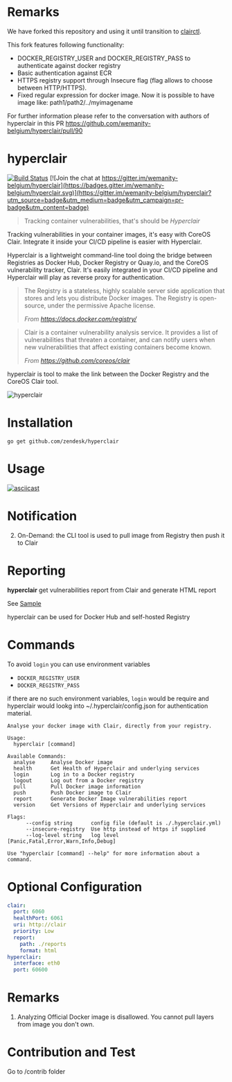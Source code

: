 # Remarks

We have forked this repository and using it until transition to [clairctl](https://github.com/jgsqware/clairctl). 

This fork features following functionality:
- DOCKER_REGISTRY_USER and DOCKER_REGISTRY_PASS to authenticate against docker registry
- Basic authentication against ECR
- HTTPS registry support through Insecure flag (flag allows to choose between HTTP/HTTPS).
- Fixed regular expression for docker image. Now it is possible to have image like: path1/path2/../myimagename

For further information please refer to the conversation 
with authors of hyperclair in this PR https://github.com/wemanity-belgium/hyperclair/pull/90 

# hyperclair

[![Build Status](https://travis-ci.org/wemanity-belgium/hyperclair.svg?branch=develop)](https://travis-ci.org/wemanity-belgium/hyperclair) [![Join the chat at https://gitter.im/wemanity-belgium/hyperclair](https://badges.gitter.im/wemanity-belgium/hyperclair.svg)](https://gitter.im/wemanity-belgium/hyperclair?utm_source=badge&utm_medium=badge&utm_campaign=pr-badge&utm_content=badge)

> Tracking container vulnerabilities, that's should be *Hyperclair*

Tracking vulnerabilities in your container images, it's easy with CoreOS Clair.
Integrate it inside your CI/CD pipeline is easier with Hyperclair.

Hyperclair is a lightweight command-line tool doing the bridge between Registries as Docker Hub, Docker Registry or Quay.io, and the CoreOS vulnerability tracker, Clair.
It's easily integrated in your CI/CD pipeline and Hyperclair will play as reverse proxy for authentication.


> The Registry is a stateless, highly scalable server side application that stores and lets you distribute Docker images. The Registry is open-source, under the permissive Apache license.
>
>*From https://docs.docker.com/registry/*

> Clair is a container vulnerability analysis service. It provides a list of vulnerabilities that threaten a container, and can notify users when new vulnerabilities that affect existing containers become known.
>
>*From https://github.com/coreos/clair*

hyperclair is tool to make the link between the Docker Registry and the CoreOS Clair tool.

![hyperclair](https://cloud.githubusercontent.com/assets/3304363/14174675/348bc190-f746-11e5-9edd-9e736ec38b0e.png)

# Installation

```
go get github.com/zendesk/hyperclair
```

# Usage

[![asciicast](https://asciinema.org/a/41461.png)](https://asciinema.org/a/41461)

# Notification
2. On-Demand: the CLI tool is used to pull image from Registry then push it to Clair

# Reporting

**hyperclair** get vulnerabilities report from Clair and generate HTML report

See [Sample](http://htmlpreview.github.io/?https://github.com/wemanity-belgium/hyperclair/blob/master/report-sample.html)

hyperclair can be used for Docker Hub and self-hosted Registry

# Commands

To avoid `login` you can use environment variables

- `DOCKER_REGISTRY_USER`
- `DOCKER_REGISTRY_PASS`

if there are no such environment variables, `login` would be require
and hyperclair would lookg into ~/.hyperclair/config.json for
authentication material.

```
Analyse your docker image with Clair, directly from your registry.

Usage:
  hyperclair [command]

Available Commands:
  analyse     Analyse Docker image
  health      Get Health of Hyperclair and underlying services
  login       Log in to a Docker registry
  logout      Log out from a Docker registry
  pull        Pull Docker image information
  push        Push Docker image to Clair
  report      Generate Docker Image vulnerabilities report
  version     Get Versions of Hyperclair and underlying services

Flags:
      --config string      config file (default is ./.hyperclair.yml)
      --insecure-registry  Use http instead of https if supplied
      --log-level string   log level [Panic,Fatal,Error,Warn,Info,Debug]

Use "hyperclair [command] --help" for more information about a command.
```

# Optional Configuration

```yaml
clair:
  port: 6060
  healthPort: 6061
  uri: http://clair
  priority: Low
  report:
    path: ./reports
    format: html
hyperclair:
  interface: eth0
  port: 60600
```

# Remarks

1. Analyzing Official Docker image is disallowed. You cannot pull layers from image you don't own.

# Contribution and Test

Go to /contrib folder
